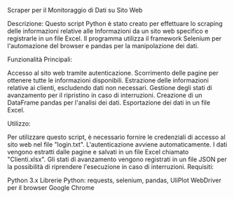 Scraper per il Monitoraggio di Dati su Sito Web

Descrizione:
Questo script Python è stato creato per effettuare lo scraping delle informazioni relative alle Informazioni da un sito web specifico e registrarle in un file Excel. Il programma utilizza il framework Selenium per l'automazione del browser e pandas per la manipolazione dei dati.

Funzionalità Principali:

Accesso al sito web tramite autenticazione.
Scorrimento delle pagine per ottenere tutte le informazioni disponibili.
Estrazione delle informazioni relative ai clienti, escludendo dati non necessari.
Gestione degli stati di avanzamento per il ripristino in caso di interruzioni.
Creazione di un DataFrame pandas per l'analisi dei dati.
Esportazione dei dati in un file Excel.

Utilizzo:

Per utilizzare questo script, è necessario fornire le credenziali di accesso al sito web nel file "login.txt".
L'autenticazione avviene automaticamente.
I dati vengono estratti dalle pagine e salvati in un file Excel chiamato "Clienti.xlsx".
Gli stati di avanzamento vengono registrati in un file JSON per la possibilità di riprendere l'esecuzione in caso di interruzioni.
Requisiti:

Python 3.x
Librerie Python: requests, selenium, pandas, UliPlot
WebDriver per il browser Google Chrome

